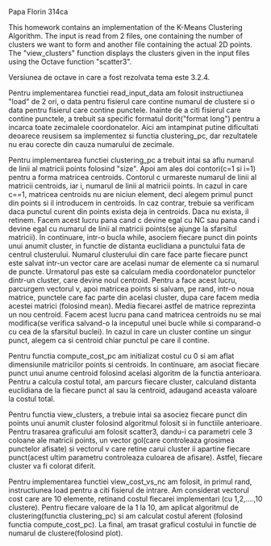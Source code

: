 Papa Florin
314ca

This homework contains an implementation of the K-Means Clustering Algorithm.
The input is read from 2 files, one containing the number of clusters we want 
to form and another file containing the actual 2D points. The "view_clusters"
function displays the clusters given in the input files using the Octave 
function "scatter3".

Versiunea de octave in care a fost rezolvata tema este 3.2.4.

Pentru implementarea functiei read_input_data am folosit instructiunea "load"
de 2 ori, o data pentru fisierul care contine numarul de clustere si o data 
pentru fisierul care contine punctele. Inainte de a citi fisierul care contine
punctele, a trebuit sa specific formatul dorit("format long") pentru a incarca 
toate zecimalele coordonatelor. Aici am intampinat putine dificultati deoarece 
reusisem sa implementez si functia clustering_pc, dar rezultatele nu erau 
corecte din cauza numarului de zecimale.

Pentru implementarea functiei clustering_pc a trebuit intai sa aflu numarul de 
linii al matricii points folosind "size". Apoi am ales doi contori(c=1 si i=1) 
pentru a forma matricea centroids. Contorul c urmareste numarul de linii al 
matricii centroids, iar i, numarul de linii al matricii points. In cazul in 
care c==1, matricea centroids nu are niciun element, deci alegem primul punct 
din points si il introducem in centroids. In caz contrar, trebuie sa verificam 
daca punctul curent din points exista deja in centroids. Daca nu exista, il 
retinem. Facem acest lucru pana cand c devine egal cu NC sau pana cand i devine
egal cu numarul de linii al matricii points(se ajunge la sfarsitul matricii).
In continuare, intr-o bucla while, asociem fiecare punct din points unui anumit
cluster, in functie de distanta euclidiana a punctului fata de centrul 
clusterului. Numarul clusterului din care face parte fiecare punct este salvat 
intr-un vector care are acelasi numar de elemente ca si numarul de puncte.
Urmatorul pas este sa calculam media coordonatelor punctelor dintr-un cluster, 
care devine noul centroid. Pentru a face acest lucru, parcurgem vectorul v, 
apoi matricea points si salvam, pe rand, intr-o noua matrice, punctele care fac
parte din acelasi cluster, dupa care facem media acestei matrici
(folosind mean). Media fiecarei astfel de matrice reprezinta un nou centroid. 
Facem acest lucru pana cand matricea centroids nu se mai modifica(se verifica 
salvand-o la inceputul unei bucle while si comparand-o cu cea de la sfarsitul 
buclei). In cazul in care un cluster contine un singur punct, alegem ca si 
centroid chiar punctul pe care il contine.

Pentru functia compute_cost_pc am initializat costul cu 0 si am aflat 
dimensiunile matricilor points si centroids. In continuare, am asociat fiecare
punct unui anume centroid folosind acelasi algoritm de la functia anterioara. 
Pentru a calcula costul total, am parcurs fiecare cluster, calculand distanta 
euclidiana de la fiecare punct al sau la centroid, adaugand aceasta valoare la 
costul total.

Pentru functia view_clusters, a trebuie intai sa asociez fiecare punct din 
points unui anumit cluster folosind algoritmul folosit si in functiile 
anterioare. Pentru trasarea graficului am folosit scatter3, dandu-i ca 
parametri cele 3 coloane ale matricii points, un vector gol(care controleaza 
grosimea punctelor afisate) si vectorul v care retine carui cluster ii apartine
fiecare punct(acest ultim parametru controleaza culoarea de afisare). Astfel, 
fiecare cluster va fi colorat diferit.

Pentru implementarea functiei view_cost_vs_nc am folosit, in primul rand, 
instructiunea load pentru a citi fisierul de intrare. Am considerat vectorul 
cost care are 10 elemente, retinand costul fiecarei implementari
(cu 1,2,....,10 clustere). Pentru fiecare valoare de la 1 la 10, am aplicat 
algoritmul de clustering(functia clustering_pc) si am calculat costul aferent
(folosind functia compute_cost_pc). La final, am trasat graficul costului in 
functie de numarul de clustere(folosind plot). 